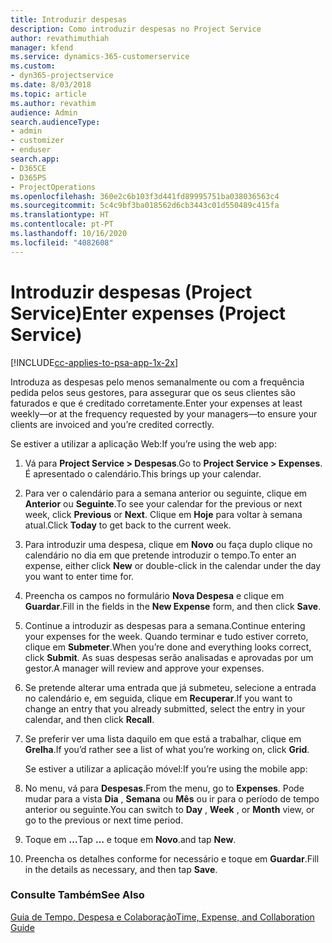 ```yaml
---
title: Introduzir despesas
description: Como introduzir despesas no Project Service
author: revathimuthiah
manager: kfend
ms.service: dynamics-365-customerservice
ms.custom:
- dyn365-projectservice
ms.date: 8/03/2018
ms.topic: article
ms.author: revathim
audience: Admin
search.audienceType:
- admin
- customizer
- enduser
search.app:
- D365CE
- D365PS
- ProjectOperations
ms.openlocfilehash: 360e2c6b103f3d441fd89995751ba038036563c4
ms.sourcegitcommit: 5c4c9bf3ba018562d6cb3443c01d550489c415fa
ms.translationtype: HT
ms.contentlocale: pt-PT
ms.lasthandoff: 10/16/2020
ms.locfileid: "4082608"
---
```

# <a name="enter-expenses-project-service"></a><span data-ttu-id="240ff-103">Introduzir despesas (Project Service)</span><span class="sxs-lookup"><span data-stu-id="240ff-103">Enter expenses (Project Service)</span></span>

[!INCLUDE[cc-applies-to-psa-app-1x-2x](../includes/cc-applies-to-psa-app-1x-2x.md)]

<span data-ttu-id="240ff-104">Introduza as despesas pelo menos semanalmente ou com a frequência pedida pelos seus gestores, para assegurar que os seus clientes são faturados e que é creditado corretamente.</span><span class="sxs-lookup"><span data-stu-id="240ff-104">Enter your expenses at least weekly—or at the frequency requested by your managers—to ensure your clients are invoiced and you’re credited correctly.</span></span>  
  
 <span data-ttu-id="240ff-105">Se estiver a utilizar a aplicação Web:</span><span class="sxs-lookup"><span data-stu-id="240ff-105">If you’re using the web app:</span></span>  
  
1. <span data-ttu-id="240ff-106">Vá para **Project Service > Despesas**.</span><span class="sxs-lookup"><span data-stu-id="240ff-106">Go to **Project Service > Expenses**.</span></span> <span data-ttu-id="240ff-107">É apresentado o calendário.</span><span class="sxs-lookup"><span data-stu-id="240ff-107">This brings up your calendar.</span></span>  
  
2. <span data-ttu-id="240ff-108">Para ver o calendário para a semana anterior ou seguinte, clique em **Anterior** ou **Seguinte**.</span><span class="sxs-lookup"><span data-stu-id="240ff-108">To see your calendar for the previous or next week, click **Previous** or **Next**.</span></span> <span data-ttu-id="240ff-109">Clique em **Hoje** para voltar à semana atual.</span><span class="sxs-lookup"><span data-stu-id="240ff-109">Click **Today** to get back to the current week.</span></span>  
  
3. <span data-ttu-id="240ff-110">Para introduzir uma despesa, clique em **Novo** ou faça duplo clique no calendário no dia em que pretende introduzir o tempo.</span><span class="sxs-lookup"><span data-stu-id="240ff-110">To enter an expense, either click **New** or double-click in the calendar under the day you want to enter time for.</span></span>  
  
4. <span data-ttu-id="240ff-111">Preencha os campos no formulário **Nova Despesa** e clique em **Guardar**.</span><span class="sxs-lookup"><span data-stu-id="240ff-111">Fill in the fields in the **New Expense** form, and then click **Save**.</span></span>  
  
5. <span data-ttu-id="240ff-112">Continue a introduzir as despesas para a semana.</span><span class="sxs-lookup"><span data-stu-id="240ff-112">Continue entering your expenses for the week.</span></span> <span data-ttu-id="240ff-113">Quando terminar e tudo estiver correto, clique em **Submeter**.</span><span class="sxs-lookup"><span data-stu-id="240ff-113">When you’re done and everything looks correct, click **Submit**.</span></span> <span data-ttu-id="240ff-114">As suas despesas serão analisadas e aprovadas por um gestor.</span><span class="sxs-lookup"><span data-stu-id="240ff-114">A manager will review and approve your expenses.</span></span>  
  
6. <span data-ttu-id="240ff-115">Se pretende alterar uma entrada que já submeteu, selecione a entrada no calendário e, em seguida, clique em **Recuperar**.</span><span class="sxs-lookup"><span data-stu-id="240ff-115">If you want to change an entry that you already submitted, select the entry in your calendar, and then click **Recall**.</span></span>  
  
7. <span data-ttu-id="240ff-116">Se preferir ver uma lista daquilo em que está a trabalhar, clique em **Grelha**.</span><span class="sxs-lookup"><span data-stu-id="240ff-116">If you’d rather see a list of what you’re working on, click **Grid**.</span></span>  
  
   <span data-ttu-id="240ff-117">Se estiver a utilizar a aplicação móvel:</span><span class="sxs-lookup"><span data-stu-id="240ff-117">If you’re using the mobile app:</span></span>  
  
8. <span data-ttu-id="240ff-118">No menu, vá para **Despesas**.</span><span class="sxs-lookup"><span data-stu-id="240ff-118">From the menu, go to **Expenses**.</span></span>     <span data-ttu-id="240ff-119">Pode mudar para a vista **Dia** , **Semana** ou **Mês** ou ir para o período de tempo anterior ou seguinte.</span><span class="sxs-lookup"><span data-stu-id="240ff-119">You can switch to **Day** , **Week** , or **Month** view, or go to the previous or next time period.</span></span>  
  
9. <span data-ttu-id="240ff-120">Toque em **…**</span><span class="sxs-lookup"><span data-stu-id="240ff-120">Tap **…**</span></span> <span data-ttu-id="240ff-121">e toque em **Novo**.</span><span class="sxs-lookup"><span data-stu-id="240ff-121">and tap **New**.</span></span>  
  
10. <span data-ttu-id="240ff-122">Preencha os detalhes conforme for necessário e toque em **Guardar**.</span><span class="sxs-lookup"><span data-stu-id="240ff-122">Fill in the details as necessary, and then tap **Save**.</span></span>  
  
### <a name="see-also"></a><span data-ttu-id="240ff-123">Consulte Também</span><span class="sxs-lookup"><span data-stu-id="240ff-123">See Also</span></span>  
 [<span data-ttu-id="240ff-124">Guia de Tempo, Despesa e Colaboração</span><span class="sxs-lookup"><span data-stu-id="240ff-124">Time, Expense, and Collaboration Guide</span></span>](../psa/time-expense-collaboration-guide.md)
